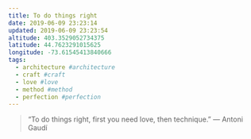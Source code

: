 ```yaml
---
title: To do things right
date: 2019-06-09 23:23:14
updated: 2019-06-09 23:23:54
altitude: 403.3529052734375
latitude: 44.7623291015625
longitude: -73.61545413840666
tags:
  - architecture #architecture
  - craft #craft
  - love #love
  - method #method
  - perfection #perfection
---
```

> “To do things right,
> first you need love,
> then technique.”
> — Antoni Gaudí